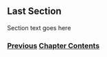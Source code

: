 ## Last Section

Section text goes here

<!-- Link lines generated automatically; do not delete -->
### [<ins>Previous</ins>](Section%20Template.md) [<ins>Chapter Contents</ins>](99.%20Chapter%20Template.md)